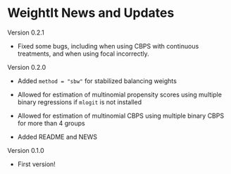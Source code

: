 WeightIt News and Updates
======
Version 0.2.1

* Fixed some bugs, including when using CBPS with continuous treatments, and when using focal incorrectly.

Version 0.2.0

* Added `method = "sbw"` for stabilized balancing weights

* Allowed for estimation of multinomial propensity scores using multiple binary regressions if `mlogit` is not installed

* Allowed for estimation of multinomial CBPS using multiple binary CBPS for more than 4 groups

* Added README and NEWS

Version 0.1.0

* First version!
